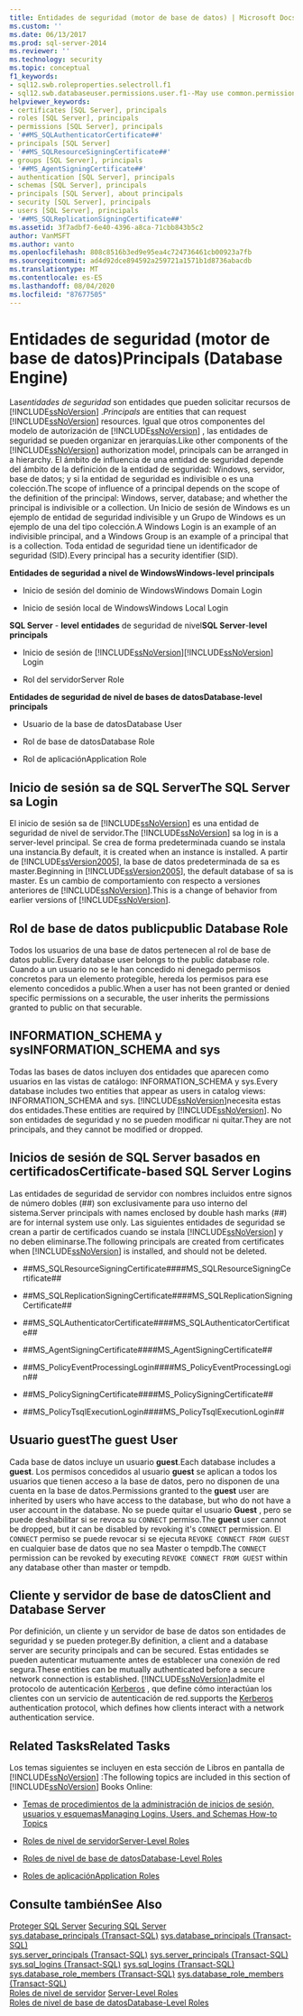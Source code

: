 ```yaml
---
title: Entidades de seguridad (motor de base de datos) | Microsoft Docs
ms.custom: ''
ms.date: 06/13/2017
ms.prod: sql-server-2014
ms.reviewer: ''
ms.technology: security
ms.topic: conceptual
f1_keywords:
- sql12.swb.roleproperties.selectroll.f1
- sql12.swb.databaseuser.permissions.user.f1--May use common.permissions
helpviewer_keywords:
- certificates [SQL Server], principals
- roles [SQL Server], principals
- permissions [SQL Server], principals
- '##MS_SQLAuthenticatorCertificate##'
- principals [SQL Server]
- '##MS_SQLResourceSigningCertificate##'
- groups [SQL Server], principals
- '##MS_AgentSigningCertificate##'
- authentication [SQL Server], principals
- schemas [SQL Server], principals
- principals [SQL Server], about principals
- security [SQL Server], principals
- users [SQL Server], principals
- '##MS_SQLReplicationSigningCertificate##'
ms.assetid: 3f7adbf7-6e40-4396-a8ca-71cbb843b5c2
author: VanMSFT
ms.author: vanto
ms.openlocfilehash: 808c8516b3ed9e95ea4c724736461cb00923a7fb
ms.sourcegitcommit: ad4d92dce894592a259721a1571b1d8736abacdb
ms.translationtype: MT
ms.contentlocale: es-ES
ms.lasthandoff: 08/04/2020
ms.locfileid: "87677505"
---
```

# <a name="principals-database-engine"></a><span data-ttu-id="4dd18-102">Entidades de seguridad (motor de base de datos)</span><span class="sxs-lookup"><span data-stu-id="4dd18-102">Principals (Database Engine)</span></span>
  <span data-ttu-id="4dd18-103">Las*entidades de seguridad* son entidades que pueden solicitar recursos de [!INCLUDE[ssNoVersion](../../../includes/ssnoversion-md.md)] .</span><span class="sxs-lookup"><span data-stu-id="4dd18-103">*Principals* are entities that can request [!INCLUDE[ssNoVersion](../../../includes/ssnoversion-md.md)] resources.</span></span> <span data-ttu-id="4dd18-104">Igual que otros componentes del modelo de autorización de [!INCLUDE[ssNoVersion](../../../includes/ssnoversion-md.md)] , las entidades de seguridad se pueden organizar en jerarquías.</span><span class="sxs-lookup"><span data-stu-id="4dd18-104">Like other components of the [!INCLUDE[ssNoVersion](../../../includes/ssnoversion-md.md)] authorization model, principals can be arranged in a hierarchy.</span></span> <span data-ttu-id="4dd18-105">El ámbito de influencia de una entidad de seguridad depende del ámbito de la definición de la entidad de seguridad: Windows, servidor, base de datos; y si la entidad de seguridad es indivisible o es una colección.</span><span class="sxs-lookup"><span data-stu-id="4dd18-105">The scope of influence of a principal depends on the scope of the definition of the principal: Windows, server, database; and whether the principal is indivisible or a collection.</span></span> <span data-ttu-id="4dd18-106">Un Inicio de sesión de Windows es un ejemplo de entidad de seguridad indivisible y un Grupo de Windows es un ejemplo de una del tipo colección.</span><span class="sxs-lookup"><span data-stu-id="4dd18-106">A Windows Login is an example of an indivisible principal, and a Windows Group is an example of a principal that is a collection.</span></span> <span data-ttu-id="4dd18-107">Toda entidad de seguridad tiene un identificador de seguridad (SID).</span><span class="sxs-lookup"><span data-stu-id="4dd18-107">Every principal has a security identifier (SID).</span></span>  
  
 <span data-ttu-id="4dd18-108">**Entidades de seguridad a nivel de Windows**</span><span class="sxs-lookup"><span data-stu-id="4dd18-108">**Windows-level principals**</span></span>  
  
-   <span data-ttu-id="4dd18-109">Inicio de sesión del dominio de Windows</span><span class="sxs-lookup"><span data-stu-id="4dd18-109">Windows Domain Login</span></span>  
  
-   <span data-ttu-id="4dd18-110">Inicio de sesión local de Windows</span><span class="sxs-lookup"><span data-stu-id="4dd18-110">Windows Local Login</span></span>  
  
 <span data-ttu-id="4dd18-111">**SQL Server** - **level** **entidades** de seguridad de nivel</span><span class="sxs-lookup"><span data-stu-id="4dd18-111">**SQL Server**-**level** **principals**</span></span>  
  
-   <span data-ttu-id="4dd18-112">Inicio de sesión de [!INCLUDE[ssNoVersion](../../../includes/ssnoversion-md.md)]</span><span class="sxs-lookup"><span data-stu-id="4dd18-112">[!INCLUDE[ssNoVersion](../../../includes/ssnoversion-md.md)] Login</span></span>  
  
-   <span data-ttu-id="4dd18-113">Rol del servidor</span><span class="sxs-lookup"><span data-stu-id="4dd18-113">Server Role</span></span>  
  
 <span data-ttu-id="4dd18-114">**Entidades de seguridad de nivel de bases de datos**</span><span class="sxs-lookup"><span data-stu-id="4dd18-114">**Database-level principals**</span></span>  
  
-   <span data-ttu-id="4dd18-115">Usuario de la base de datos</span><span class="sxs-lookup"><span data-stu-id="4dd18-115">Database User</span></span>  
  
-   <span data-ttu-id="4dd18-116">Rol de base de datos</span><span class="sxs-lookup"><span data-stu-id="4dd18-116">Database Role</span></span>  
  
-   <span data-ttu-id="4dd18-117">Rol de aplicación</span><span class="sxs-lookup"><span data-stu-id="4dd18-117">Application Role</span></span>  
  
## <a name="the-sql-server-sa-login"></a><span data-ttu-id="4dd18-118">Inicio de sesión sa de SQL Server</span><span class="sxs-lookup"><span data-stu-id="4dd18-118">The SQL Server sa Login</span></span>  
 <span data-ttu-id="4dd18-119">El inicio de sesión sa de [!INCLUDE[ssNoVersion](../../../includes/ssnoversion-md.md)] es una entidad de seguridad de nivel de servidor.</span><span class="sxs-lookup"><span data-stu-id="4dd18-119">The [!INCLUDE[ssNoVersion](../../../includes/ssnoversion-md.md)] sa log in is a server-level principal.</span></span> <span data-ttu-id="4dd18-120">Se crea de forma predeterminada cuando se instala una instancia.</span><span class="sxs-lookup"><span data-stu-id="4dd18-120">By default, it is created when an instance is installed.</span></span> <span data-ttu-id="4dd18-121">A partir de [!INCLUDE[ssVersion2005](../../../includes/ssversion2005-md.md)], la base de datos predeterminada de sa es master.</span><span class="sxs-lookup"><span data-stu-id="4dd18-121">Beginning in [!INCLUDE[ssVersion2005](../../../includes/ssversion2005-md.md)], the default database of sa is master.</span></span> <span data-ttu-id="4dd18-122">Es un cambio de comportamiento con respecto a versiones anteriores de [!INCLUDE[ssNoVersion](../../../includes/ssnoversion-md.md)].</span><span class="sxs-lookup"><span data-stu-id="4dd18-122">This is a change of behavior from earlier versions of [!INCLUDE[ssNoVersion](../../../includes/ssnoversion-md.md)].</span></span>  
  
## <a name="public-database-role"></a><span data-ttu-id="4dd18-123">Rol de base de datos public</span><span class="sxs-lookup"><span data-stu-id="4dd18-123">public Database Role</span></span>  
 <span data-ttu-id="4dd18-124">Todos los usuarios de una base de datos pertenecen al rol de base de datos public.</span><span class="sxs-lookup"><span data-stu-id="4dd18-124">Every database user belongs to the public database role.</span></span> <span data-ttu-id="4dd18-125">Cuando a un usuario no se le han concedido ni denegado permisos concretos para un elemento protegible, hereda los permisos para ese elemento concedidos a public.</span><span class="sxs-lookup"><span data-stu-id="4dd18-125">When a user has not been granted or denied specific permissions on a securable, the user inherits the permissions granted to public on that securable.</span></span>  
  
## <a name="information_schema-and-sys"></a><span data-ttu-id="4dd18-126">INFORMATION_SCHEMA y sys</span><span class="sxs-lookup"><span data-stu-id="4dd18-126">INFORMATION_SCHEMA and sys</span></span>  
 <span data-ttu-id="4dd18-127">Todas las bases de datos incluyen dos entidades que aparecen como usuarios en las vistas de catálogo: INFORMATION_SCHEMA y sys.</span><span class="sxs-lookup"><span data-stu-id="4dd18-127">Every database includes two entities that appear as users in catalog views: INFORMATION_SCHEMA and sys.</span></span> <span data-ttu-id="4dd18-128">[!INCLUDE[ssNoVersion](../../../includes/ssnoversion-md.md)]necesita estas dos entidades.</span><span class="sxs-lookup"><span data-stu-id="4dd18-128">These entities are required by [!INCLUDE[ssNoVersion](../../../includes/ssnoversion-md.md)].</span></span> <span data-ttu-id="4dd18-129">No son entidades de seguridad y no se pueden modificar ni quitar.</span><span class="sxs-lookup"><span data-stu-id="4dd18-129">They are not principals, and they cannot be modified or dropped.</span></span>  
  
## <a name="certificate-based-sql-server-logins"></a><span data-ttu-id="4dd18-130">Inicios de sesión de SQL Server basados en certificados</span><span class="sxs-lookup"><span data-stu-id="4dd18-130">Certificate-based SQL Server Logins</span></span>  
 <span data-ttu-id="4dd18-131">Las entidades de seguridad de servidor con nombres incluidos entre signos de número dobles (##) son exclusivamente para uso interno del sistema.</span><span class="sxs-lookup"><span data-stu-id="4dd18-131">Server principals with names enclosed by double hash marks (##) are for internal system use only.</span></span> <span data-ttu-id="4dd18-132">Las siguientes entidades de seguridad se crean a partir de certificados cuando se instala [!INCLUDE[ssNoVersion](../../../includes/ssnoversion-md.md)] y no deben eliminarse.</span><span class="sxs-lookup"><span data-stu-id="4dd18-132">The following principals are created from certificates when [!INCLUDE[ssNoVersion](../../../includes/ssnoversion-md.md)] is installed, and should not be deleted.</span></span>  
  
-   <span data-ttu-id="4dd18-133">\##MS_SQLResourceSigningCertificate##</span><span class="sxs-lookup"><span data-stu-id="4dd18-133">\##MS_SQLResourceSigningCertificate##</span></span>  
  
-   <span data-ttu-id="4dd18-134">\##MS_SQLReplicationSigningCertificate##</span><span class="sxs-lookup"><span data-stu-id="4dd18-134">\##MS_SQLReplicationSigningCertificate##</span></span>  
  
-   <span data-ttu-id="4dd18-135">\##MS_SQLAuthenticatorCertificate##</span><span class="sxs-lookup"><span data-stu-id="4dd18-135">\##MS_SQLAuthenticatorCertificate##</span></span>  
  
-   <span data-ttu-id="4dd18-136">\##MS_AgentSigningCertificate##</span><span class="sxs-lookup"><span data-stu-id="4dd18-136">\##MS_AgentSigningCertificate##</span></span>  
  
-   <span data-ttu-id="4dd18-137">\##MS_PolicyEventProcessingLogin##</span><span class="sxs-lookup"><span data-stu-id="4dd18-137">\##MS_PolicyEventProcessingLogin##</span></span>  
  
-   <span data-ttu-id="4dd18-138">\##MS_PolicySigningCertificate##</span><span class="sxs-lookup"><span data-stu-id="4dd18-138">\##MS_PolicySigningCertificate##</span></span>  
  
-   <span data-ttu-id="4dd18-139">\##MS_PolicyTsqlExecutionLogin##</span><span class="sxs-lookup"><span data-stu-id="4dd18-139">\##MS_PolicyTsqlExecutionLogin##</span></span>  
  
## <a name="the-guest-user"></a><span data-ttu-id="4dd18-140">Usuario guest</span><span class="sxs-lookup"><span data-stu-id="4dd18-140">The guest User</span></span>  
 <span data-ttu-id="4dd18-141">Cada base de datos incluye un usuario **guest**.</span><span class="sxs-lookup"><span data-stu-id="4dd18-141">Each database includes a **guest**.</span></span> <span data-ttu-id="4dd18-142">Los permisos concedidos al usuario **guest** se aplican a todos los usuarios que tienen acceso a la base de datos, pero no disponen de una cuenta en la base de datos.</span><span class="sxs-lookup"><span data-stu-id="4dd18-142">Permissions granted to the **guest** user are inherited by users who have access to the database, but who do not have a user account in the database.</span></span> <span data-ttu-id="4dd18-143">No se puede quitar el usuario **Guest** , pero se puede deshabilitar si se revoca su `CONNECT` permiso.</span><span class="sxs-lookup"><span data-stu-id="4dd18-143">The **guest** user cannot be dropped, but it can be disabled by revoking it's `CONNECT` permission.</span></span> <span data-ttu-id="4dd18-144">El `CONNECT` permiso se puede revocar si se ejecuta `REVOKE CONNECT FROM GUEST` en cualquier base de datos que no sea Master o tempdb.</span><span class="sxs-lookup"><span data-stu-id="4dd18-144">The `CONNECT` permission can be revoked by executing `REVOKE CONNECT FROM GUEST` within any database other than master or tempdb.</span></span>  
  
## <a name="client-and-database-server"></a><span data-ttu-id="4dd18-145">Cliente y servidor de base de datos</span><span class="sxs-lookup"><span data-stu-id="4dd18-145">Client and Database Server</span></span>  
 <span data-ttu-id="4dd18-146">Por definición, un cliente y un servidor de base de datos son entidades de seguridad y se pueden proteger.</span><span class="sxs-lookup"><span data-stu-id="4dd18-146">By definition, a client and a database server are security principals and can be secured.</span></span> <span data-ttu-id="4dd18-147">Estas entidades se pueden autenticar mutuamente antes de establecer una conexión de red segura.</span><span class="sxs-lookup"><span data-stu-id="4dd18-147">These entities can be mutually authenticated before a secure network connection is established.</span></span> [!INCLUDE[ssNoVersion](../../../includes/ssnoversion-md.md)]<span data-ttu-id="4dd18-148">admite el protocolo de autenticación [Kerberos](https://go.microsoft.com/fwlink/?LinkId=100758) , que define cómo interactúan los clientes con un servicio de autenticación de red.</span><span class="sxs-lookup"><span data-stu-id="4dd18-148">supports the [Kerberos](https://go.microsoft.com/fwlink/?LinkId=100758) authentication protocol, which defines how clients interact with a network authentication service.</span></span>  
  
## <a name="related-tasks"></a><span data-ttu-id="4dd18-149">Related Tasks</span><span class="sxs-lookup"><span data-stu-id="4dd18-149">Related Tasks</span></span>  
 <span data-ttu-id="4dd18-150">Los temas siguientes se incluyen en esta sección de Libros en pantalla de [!INCLUDE[ssNoVersion](../../../includes/ssnoversion-md.md)] :</span><span class="sxs-lookup"><span data-stu-id="4dd18-150">The following topics are included in this section of [!INCLUDE[ssNoVersion](../../../includes/ssnoversion-md.md)] Books Online:</span></span>  
  
-   [<span data-ttu-id="4dd18-151">Temas de procedimientos de la administración de inicios de sesión, usuarios y esquemas</span><span class="sxs-lookup"><span data-stu-id="4dd18-151">Managing Logins, Users, and Schemas How-to Topics</span></span>](managing-logins-users-and-schemas-how-to-topics.md)  
  
-   [<span data-ttu-id="4dd18-152">Roles de nivel de servidor</span><span class="sxs-lookup"><span data-stu-id="4dd18-152">Server-Level Roles</span></span>](server-level-roles.md)  
  
-   [<span data-ttu-id="4dd18-153">Roles de nivel de base de datos</span><span class="sxs-lookup"><span data-stu-id="4dd18-153">Database-Level Roles</span></span>](database-level-roles.md)  
  
-   [<span data-ttu-id="4dd18-154">Roles de aplicación</span><span class="sxs-lookup"><span data-stu-id="4dd18-154">Application Roles</span></span>](application-roles.md)  
  
## <a name="see-also"></a><span data-ttu-id="4dd18-155">Consulte también</span><span class="sxs-lookup"><span data-stu-id="4dd18-155">See Also</span></span>  
 <span data-ttu-id="4dd18-156">[Proteger SQL Server](../securing-sql-server.md) </span><span class="sxs-lookup"><span data-stu-id="4dd18-156">[Securing SQL Server](../securing-sql-server.md) </span></span>  
 <span data-ttu-id="4dd18-157">[sys.database_principals &#40;Transact-SQL&#41;](/sql/relational-databases/system-catalog-views/sys-database-principals-transact-sql) </span><span class="sxs-lookup"><span data-stu-id="4dd18-157">[sys.database_principals &#40;Transact-SQL&#41;](/sql/relational-databases/system-catalog-views/sys-database-principals-transact-sql) </span></span>  
 <span data-ttu-id="4dd18-158">[sys.server_principals &#40;Transact-SQL&#41;](/sql/relational-databases/system-catalog-views/sys-server-principals-transact-sql) </span><span class="sxs-lookup"><span data-stu-id="4dd18-158">[sys.server_principals &#40;Transact-SQL&#41;](/sql/relational-databases/system-catalog-views/sys-server-principals-transact-sql) </span></span>  
 <span data-ttu-id="4dd18-159">[sys.sql_logins &#40;Transact-SQL&#41;](/sql/relational-databases/system-catalog-views/sys-sql-logins-transact-sql) </span><span class="sxs-lookup"><span data-stu-id="4dd18-159">[sys.sql_logins &#40;Transact-SQL&#41;](/sql/relational-databases/system-catalog-views/sys-sql-logins-transact-sql) </span></span>  
 <span data-ttu-id="4dd18-160">[sys.database_role_members &#40;Transact-SQL&#41;](/sql/relational-databases/system-catalog-views/sys-database-role-members-transact-sql) </span><span class="sxs-lookup"><span data-stu-id="4dd18-160">[sys.database_role_members &#40;Transact-SQL&#41;](/sql/relational-databases/system-catalog-views/sys-database-role-members-transact-sql) </span></span>  
 <span data-ttu-id="4dd18-161">[Roles de nivel de servidor](server-level-roles.md) </span><span class="sxs-lookup"><span data-stu-id="4dd18-161">[Server-Level Roles](server-level-roles.md) </span></span>  
 [<span data-ttu-id="4dd18-162">Roles de nivel de base de datos</span><span class="sxs-lookup"><span data-stu-id="4dd18-162">Database-Level Roles</span></span>](database-level-roles.md)  
  
  
